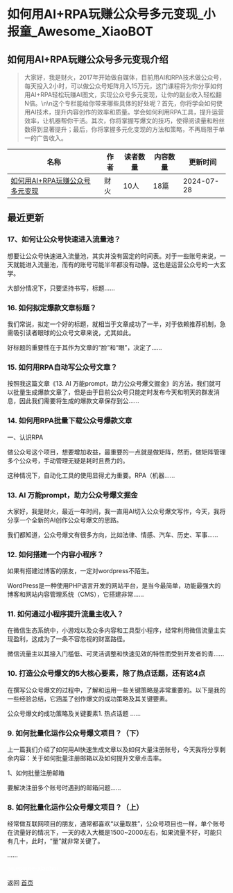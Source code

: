 # 如何用AI+RPA玩赚公众号多元变现_小报童_Awesome_XiaoBOT

## 如何用AI+RPA玩赚公众号多元变现介绍
> 大家好，我是财火，2017年开始做自媒体，目前用AI和RPA技术做公众号，每天投入2小时，可以做公众号矩阵月入15万元，这门课程将为你分享如何用AI+RPA轻松玩赚AI图文，实现公众号多元变现，让你的副业收入轻松翻N倍。\n\n这个专栏能给你带来哪些具体的好处呢？首先，你将学会如何使用AI技术，提升内容创作的效率和质量。学会如何利用RPA工具，提升运营效率，让机器帮你干活。其次，你将掌握写爆文的技巧，使得阅读量和粉丝数得到显著提升；最后，你将掌握多元化变现的方法和策略，不再局限于单一的广告收入。  
  


|名称|作者|读者数量|内容数量|更新时间|
|---|---|---|---|---|
|[如何用AI+RPA玩赚公众号多元变现](https://xiaobot.net/p/shici?refer=9c3f1c95-a052-465a-9902-f6d75080262a)|财火|10人|18篇|2024-07-28|

## 最近更新
### 17、如何让公众号快速进入流量池？

想要让公众号快速进入流量池，其实并没有固定的时间表。对于一些账号来说，一天就能进入流量池，而有的账号可能半年都没有动静。这也是运营公众号的一大玄学。

大部分情况下，只要坚持书写，标题......

### 16\. 如何拟定爆款文章标题？

我们常说，拟定一个好的标题，就相当于文章成功了一半，对于依赖推荐机制，急需吸引读者眼球的公众号文章来说，尤其如此。

好标题的重要性在于其作为文章的“脸”和“眼”，决定了......

### 15\. 如何用RPA自动写公众号文章？

按照我这篇文章《13. AI
万能prompt，助力公众号爆文掘金》的方法，我们就可以批量生成爆款文章了，但是由于目前公众号只能定时发布今天和明天的群发消息，因此我们需要将生成的爆款文章保存到公......

### 14\. 如何用RPA批量下载公众号爆款文章

一、认识RPA

做公众号这个项目，想要增加收益，最重要的一点就是做矩阵，然而，做矩阵管理多个公众号，手动管理无疑是耗时且费力的。

这种情况下，自动化工具的使用显得尤为重要。RPA（机器......

### 13\. AI 万能prompt，助力公众号爆文掘金

大家好，我是财火，最近一年时间，我一直用AI切入公众号爆文写作，今天，我将分享一个全新的AI创作公众号爆文的思路。

我们都知道，公众号爆文有很多方向，比如法律、情感、汽车、历史、军事......

### 12\. 如何搭建一个内容小程序？

如果有搭建过博客的朋友，一定对wordpress不陌生。

WordPress是一种使用PHP语言开发的网站平台，是当今最简单，功能最强大的博客和网站内容管理系统（CMS），它搭建非常......

### 11\. 如何通过小程序提升流量主收入？

在微信生态系统中，小游戏以及众多内容和工具型小程序，经常利用微信流量主实现盈利，这成为了一条不容忽视的财富路径。

微信流量主以其接入门槛低、可灵活调整和快速见效的特性而受到开发者的青......

### 10\. 打造公众号爆文的5大核心要素，除了热点话题，还有这4点

在撰写公众号爆文的过程中，了解和运用一些关键策略是非常重要的。以下是我的一些经验总结，它涵盖了创作爆文的成功策略及其关键要素。

公众号爆文的成功策略及关键要素1. 热点话题 ......

### 9\. 如何批量化运作公众号爆文项目？（下）

上一篇我们介绍了如何用AI快速生成文章以及如何大量注册账号，今天我将分享剩余内容：关于如何批量注册邮箱以及如何提升文章点击率。

1、如何批量注册邮箱

要解决注册多个账号时遇到的邮箱问题......

### 8\. 如何批量化运作公众号爆文项目？（上）

经常做互联网项目的朋友，通常都喜欢“以量取胜”，公众号项目也一样，单个账号在流量好的情况下，一天的收入大概是1500~2000左右，如果流量不好，可能只有几十，此时，“量”就非常关键了。

......


<a href="https://github.com/Reno9527/awesome-xiaobot" style="color: white; text-decoration: none;">awesome-xiaobot</a>

返回 [首页](../README.md)

